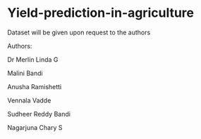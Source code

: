# Yield-prediction-in-agriculture
Dataset will be given upon request to the authors

Authors:

Dr Merlin Linda G

Malini Bandi

Anusha Ramishetti

Vennala Vadde

Sudheer Reddy Bandi

Nagarjuna Chary S

